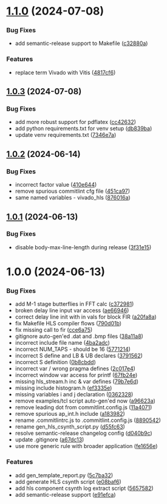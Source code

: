 # [1.1.0](https://gitenterprise.xilinx.com/mpettigr/pp4fpgas/compare/v1.0.3...v1.1.0) (2024-07-08)


### Bug Fixes

* add semantic-release support to Makefile ([c32880a](https://gitenterprise.xilinx.com/mpettigr/pp4fpgas/commit/c32880a912ba1824a1fd53ef1cd14699e987abc3))


### Features

* replace term Vivado with Vitis ([4817cf6](https://gitenterprise.xilinx.com/mpettigr/pp4fpgas/commit/4817cf6a23f959730abb297b7a0ed38b0c57375e))

## [1.0.3](https://gitenterprise.xilinx.com/mpettigr/pp4fpgas/compare/v1.0.2...v1.0.3) (2024-07-08)


### Bug Fixes

* add more robust support for pdflatex ([cc42632](https://gitenterprise.xilinx.com/mpettigr/pp4fpgas/commit/cc426329d0d4cba3ba3b052e9c6d99901c4fbf26))
* add python requirements.txt for venv setup ([db839ba](https://gitenterprise.xilinx.com/mpettigr/pp4fpgas/commit/db839ba3ebcade2a2b0bab48f821cd96db8d1b04))
* update venv requirements.txt ([7346e7a](https://gitenterprise.xilinx.com/mpettigr/pp4fpgas/commit/7346e7a35e608b94c401de1943197bb84a962e29))

## [1.0.2](https://gitenterprise.xilinx.com/mpettigr/pp4fpgas/compare/v1.0.1...v1.0.2) (2024-06-14)


### Bug Fixes

* incorrect factor value ([410e644](https://gitenterprise.xilinx.com/mpettigr/pp4fpgas/commit/410e64406de1b4398d8f2effc4653d962979388b))
* remove spurious commitlint cfg file ([451ca97](https://gitenterprise.xilinx.com/mpettigr/pp4fpgas/commit/451ca971628a8fe7ede4a65ee09b39f721bc5b31))
* same named variables - vivado_hls ([876016a](https://gitenterprise.xilinx.com/mpettigr/pp4fpgas/commit/876016aebc15d4589192cb06fc66b53d1c113498))

## [1.0.1](https://gitenterprise.xilinx.com/mpettigr/pp4fpgas/compare/v1.0.0...v1.0.1) (2024-06-13)


### Bug Fixes

* disable body-max-line-length during release ([3f31e15](https://gitenterprise.xilinx.com/mpettigr/pp4fpgas/commit/3f31e1591fae85f747db10d368b473de5e4d1185))

# 1.0.0 (2024-06-13)


### Bug Fixes

* add M-1 stage butterflies in FFT calc ([c372981](https://gitenterprise.xilinx.com/mpettigr/pp4fpgas/commit/c372981da21b96bf0cfc17f203846f26767775ac))
* broken delay line input var access ([ae66946](https://gitenterprise.xilinx.com/mpettigr/pp4fpgas/commit/ae66946e007550ab8af36274debc298d9b3c5edb))
* correct delay line init with in vals for block FIR ([a20fa8a](https://gitenterprise.xilinx.com/mpettigr/pp4fpgas/commit/a20fa8a9ca439be37bec06c75f6c9935085e0755))
* fix Makefile HLS compiler flows ([790d01b](https://gitenterprise.xilinx.com/mpettigr/pp4fpgas/commit/790d01b842b2a6bcf1d164ae40be6c125521186a))
* fix missing call to fir ([cce6a75](https://gitenterprise.xilinx.com/mpettigr/pp4fpgas/commit/cce6a75b303cde96a9c26bc5645055e7ea602edc))
* gitignore auto-gen'ed .dat and .bmp files ([38a11a8](https://gitenterprise.xilinx.com/mpettigr/pp4fpgas/commit/38a11a88141434efd4d9dff2ffc1c1f8cbc995a4))
* incorrect include file name ([4ba2adc](https://gitenterprise.xilinx.com/mpettigr/pp4fpgas/commit/4ba2adc488338b345d54124b9e91f9167290151d))
* incorrect NUM_TAPS - should be 16 ([5771214](https://gitenterprise.xilinx.com/mpettigr/pp4fpgas/commit/5771214b9ef93fa24757a66cfe10fc393e08c399))
* incorrect S define and LB & UB declares ([3791562](https://gitenterprise.xilinx.com/mpettigr/pp4fpgas/commit/3791562e0b6dda8664ed52cd970b54ae760f4a46))
* incorrect S definition ([0b8cbdd](https://gitenterprise.xilinx.com/mpettigr/pp4fpgas/commit/0b8cbdd3eaa30a95b09baad33da0d9173eb761c9))
* incorrect var / wrong pragma defines ([2c017e4](https://gitenterprise.xilinx.com/mpettigr/pp4fpgas/commit/2c017e48bd24a15b2b97eb4e3c228aec4505a670))
* incorrect window var access for printf ([67fb24e](https://gitenterprise.xilinx.com/mpettigr/pp4fpgas/commit/67fb24e3b9bab719dce0f0b9d6a2e0d1db24d024))
* missing hls_stream.h inc & var defines ([79b7e6d](https://gitenterprise.xilinx.com/mpettigr/pp4fpgas/commit/79b7e6d83f7578de1944fd15e761d87720c3dbae))
* missing include histogram.h ([ef3335e](https://gitenterprise.xilinx.com/mpettigr/pp4fpgas/commit/ef3335e96452b1caf5d83fffd5c35407ba549e55))
* missing variables i and j declaration ([0362328](https://gitenterprise.xilinx.com/mpettigr/pp4fpgas/commit/036232889663dd6dd23e7bb39331d3018dba3d93))
* remove examples/tcl script auto-gen'ed now ([a96623a](https://gitenterprise.xilinx.com/mpettigr/pp4fpgas/commit/a96623aa4adfc3bba50bd8765cbde4fcf198cff3))
* remove leading dot from commitlint.config.js ([11a4071](https://gitenterprise.xilinx.com/mpettigr/pp4fpgas/commit/11a4071ca44a9d600b14d387043d258d8e0893cd))
* remove spurious ap_int.h include ([a183982](https://gitenterprise.xilinx.com/mpettigr/pp4fpgas/commit/a183982ebaa1477557d55166268af4b98922dda9))
* rename .commitlintrc.js to .commitlint.config.js ([8890542](https://gitenterprise.xilinx.com/mpettigr/pp4fpgas/commit/88905424e0be06842df0f8d48977ed8802ed754e))
* rename gen_hls_csynth_script.py ([d55fc63](https://gitenterprise.xilinx.com/mpettigr/pp4fpgas/commit/d55fc63b2ce88f860cfdc955ad8dbf4510208ea3))
* resolve semantic-release changelog config ([d040b9c](https://gitenterprise.xilinx.com/mpettigr/pp4fpgas/commit/d040b9c200e8cafbb0c3b3850978799e34a2e687))
* update .gitignore ([a67dc13](https://gitenterprise.xilinx.com/mpettigr/pp4fpgas/commit/a67dc132a08b96bcd76b39d82d1f2a9568915f2a))
* use more generic rule with broader application ([fe1656e](https://gitenterprise.xilinx.com/mpettigr/pp4fpgas/commit/fe1656e4ed74469741b1af872cce7d41fd24b8bb))


### Features

* add gen_template_report.py ([5c7ba32](https://gitenterprise.xilinx.com/mpettigr/pp4fpgas/commit/5c7ba321fdc50288e5b0b86982e35a22f3acf4f3))
* add generate HLS csynth script ([e08baf6](https://gitenterprise.xilinx.com/mpettigr/pp4fpgas/commit/e08baf615ab4d0901563cece5f2425a6e0e8ff87))
* add hls component csynth log extract script ([5657582](https://gitenterprise.xilinx.com/mpettigr/pp4fpgas/commit/5657582ed3d2f4dd2c7a2756fd3d2d332f0d0022))
* add semantic-release support ([e91efca](https://gitenterprise.xilinx.com/mpettigr/pp4fpgas/commit/e91efca86caeb18718713012dec2e6df718caa90))
